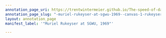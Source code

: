 ```yaml
---
annotation_page_uri: https://trentwintermeier.github.io/The-speed-of-darkness/annotations/-muriel-rukeyser-at-sgwu-1969--canvas-1-rukeyser-speaks.json
annotation_page_slug: "-muriel-rukeyser-at-sgwu-1969--canvas-1-rukeyser-speaks"
layout: annotation_page
manifest_label: '"Muriel Rukeyser at SGWU, 1969"'

---
```

